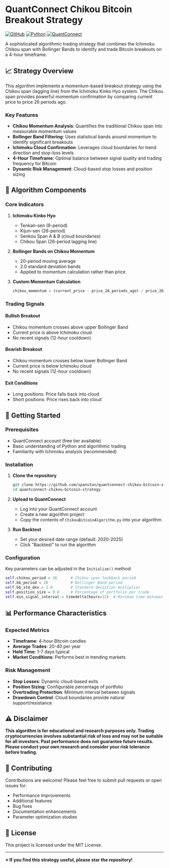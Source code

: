 # QuantConnect Chikou Bitcoin Breakout Strategy

[![GitHub](https://img.shields.io/github/license/spanston/quantconnect-chikou-bitcoin-strategy)](LICENSE)
[![Python](https://img.shields.io/badge/python-3.8%2B-blue)](https://www.python.org/)
[![QuantConnect](https://img.shields.io/badge/platform-QuantConnect-green)](https://www.quantconnect.com/)

A sophisticated algorithmic trading strategy that combines the Ichimoku Chikou span with Bollinger Bands to identify and trade Bitcoin breakouts on a 4-hour timeframe.

## 📈 Strategy Overview

This algorithm implements a momentum-based breakout strategy using the Chikou span (lagging line) from the Ichimoku Kinko Hyo system. The Chikou span provides powerful momentum confirmation by comparing current price to price 26 periods ago.

### Key Features

- **Chikou Momentum Analysis**: Quantifies the traditional Chikou span into measurable momentum values
- **Bollinger Band Filtering**: Uses statistical bands around momentum to identify significant breakouts
- **Ichimoku Cloud Confirmation**: Leverages cloud boundaries for trend direction and stop-loss levels
- **4-Hour Timeframe**: Optimal balance between signal quality and trading frequency for Bitcoin
- **Dynamic Risk Management**: Cloud-based stop losses and position sizing

## 🔧 Algorithm Components

### Core Indicators

1. **Ichimoku Kinko Hyo**
   - Tenkan-sen (9-period)
   - Kijun-sen (26-period) 
   - Senkou Span A & B (cloud boundaries)
   - Chikou Span (26-period lagging line)

2. **Bollinger Bands on Chikou Momentum**
   - 20-period moving average
   - 2.0 standard deviation bands
   - Applied to momentum calculation rather than price

3. **Custom Momentum Calculation**
   ```python
   chikou_momentum = (current_price - price_26_periods_ago) / price_26_periods_ago * 100
   ```

### Trading Signals

#### Bullish Breakout
- Chikou momentum crosses above upper Bollinger Band
- Current price is above Ichimoku cloud
- No recent signals (12-hour cooldown)

#### Bearish Breakout
- Chikou momentum crosses below lower Bollinger Band
- Current price is below Ichimoku cloud
- No recent signals (12-hour cooldown)

#### Exit Conditions
- Long positions: Price falls back into cloud
- Short positions: Price rises back into cloud

## 🚀 Getting Started

### Prerequisites

- QuantConnect account (free tier available)
- Basic understanding of Python and algorithmic trading
- Familiarity with Ichimoku analysis (recommended)

### Installation

1. **Clone the repository**
   ```bash
   git clone https://github.com/spanston/quantconnect-chikou-bitcoin-strategy.git
   cd quantconnect-chikou-bitcoin-strategy
   ```

2. **Upload to QuantConnect**
   - Log into your QuantConnect account
   - Create a new algorithm project
   - Copy the contents of `ChikouBitcoinAlgorithm.py` into your algorithm

3. **Run Backtest**
   - Set your desired date range (default: 2020-2025)
   - Click "Backtest" to run the algorithm

### Configuration

Key parameters can be adjusted in the `Initialize()` method:

```python
self.chikou_period = 26      # Chikou span lookback period
self.bb_period = 20          # Bollinger Band period
self.bb_std_dev = 2.0        # Standard deviation multiplier
self.position_size = 0.8     # Percentage of portfolio per trade
self.min_signal_interval = timedelta(hours=12)  # Minimum time between signals
```

## 📊 Performance Characteristics

### Expected Metrics

- **Timeframe**: 4-hour Bitcoin candles
- **Average Trades**: 20-40 per year
- **Hold Time**: 1-7 days typical
- **Market Conditions**: Performs best in trending markets

### Risk Management

- **Stop Losses**: Dynamic cloud-based exits
- **Position Sizing**: Configurable percentage of portfolio
- **Overtrading Protection**: Minimum interval between signals
- **Drawdown Control**: Cloud boundaries provide natural support/resistance

## ⚠️ Disclaimer

**This algorithm is for educational and research purposes only. Trading cryptocurrencies involves substantial risk of loss and may not be suitable for all investors. Past performance does not guarantee future results. Please conduct your own research and consider your risk tolerance before trading.**

## 🤝 Contributing

Contributions are welcome! Please feel free to submit pull requests or open issues for:

- Performance improvements
- Additional features
- Bug fixes
- Documentation enhancements
- Parameter optimization studies

## 📄 License

This project is licensed under the MIT License.

---

**⭐ If you find this strategy useful, please star the repository!**
